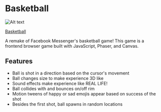 # Basketball

![Alt text](/images/demo_pic.png?raw=true)

[Basketball][basketball]

A remake of Facebook Messenger's basketball game! This game is a frontend browser game built with JavaScript, Phaser, and Canvas.

## Features
- Ball is shot in a direction based on the cursor's movement
- Ball changes size to make experience 3D like
- Sound effects make experience like REAL LIFE!
- Ball collides with and bounces on/off rim
- Motion tweens of happy or sad emojis appear based on success of the shot
- Besides the first shot, ball spawns in random locations

[basketball]: http://bonbonlemon.github.io/basketball/
